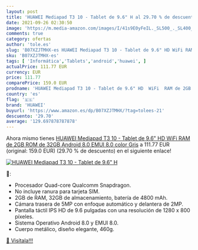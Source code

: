 ```yaml
---
layout: post
title: 'HUAWEI Mediapad T3 10 - Tablet de 9.6" H al 29.70 % de descuento'
date: 2021-09-26 02:30:50
image: 'https://m.media-amazon.com/images/I/41s9E0yFeIL._SL500_._SL400_.jpg'
comments: true
category: ofertas
author: 'tole.es'
slug: 'B07XZJTMHX-es HUAWEI Mediapad T3 10 - Tablet de 9.6" HD WiFi RAM de 2GB...'
sku: 'B07XZJTMHX-es'
tags: [ 'Informática','Tablets','android','huawei', ]
actualPrice: 111.77 EUR
currency: EUR
price: 111.77
comparePrice: 159.0 EUR
prodname: 'HUAWEI Mediapad T3 10 - Tablet de 9.6" HD  WiFi  RAM de 2GB  ROM de 32GB  Android 8.0  EMUI 8.0   color Gris'
country: 'es'
flag: '🇪🇸'
brand: 'HUAWEI'
buyurl: 'https://www.amazon.es/dp/B07XZJTMHX/?tag=tolees-21'
descuento: '29.70'
average: '129.697878787878'
---
```


Ahora mismo tienes [HUAWEI Mediapad T3 10 - Tablet de 9.6" HD  WiFi  RAM de 2GB  ROM de 32GB  Android 8.0  EMUI 8.0   color Gris](https://www.amazon.es/dp/B07XZJTMHX/?tag=tolees-21) a 111.77 EUR (original: 159.0 EUR) (29.70 %  de descuento) en el siguiente enlace!

[![HUAWEI Mediapad T3 10 - Tablet de 9.6" H](https://m.media-amazon.com/images/I/41s9E0yFeIL._SL500_._SL400_.jpg)](https://www.amazon.es/dp/B07XZJTMHX/?tag=tolees-21)

🔎:

- Procesador Quad-core Qualcomm Snapdragon.
- No incluye ranura para tarjeta SIM.
- 2GB de RAM, 32GB de almacenamiento, batería de 4800 mAh.
- Cámara trasera de 5MP con enfoque automático y delantera de 2MP.
- Pantalla táctil IPS HD de 9.6 pulgadas con una resolución de 1280 x 800 píxeles.
- Sistema Operativo Android 8.0 y EMUI 8.0.
- Cuerpo metálico, diseño elegante, 460g.

[🛒 Visítala!!!](https://www.amazon.es/dp/B07XZJTMHX/?tag=tolees-21)
